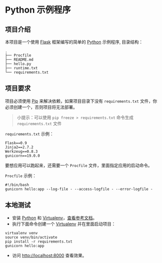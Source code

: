 # Python 示例程序

## 项目介绍

本项目是一个使用 [Flask](http://flask.pocoo.org) 框架编写的简单的 [Python](https://www.python.org) 示例程序, 目录结构：

```
.
├── Procfile
├── README.md
├── hello.py
├── runtime.txt
└── requirements.txt
```

## 项目要求

项目必须使用 [Pip](https://pip.pypa.io) 来解决依赖，如果项目目录下没有 `requirements.txt` 文件，你必须创建一个，否则项目将无法部署。

> 小提示：可以使用 `pip freeze > requirements.txt` 命令生成 `requirements.txt` 文件

`requirements.txt` 示例：

```
Flask==0.9
Jinja2==2.7.2
Werkzeug==0.8.3
gunicorn==19.0.0
```

要想应用可以跑起来，还需要一个 `Procfile` 文件，里面指定应用的启动命令。

`Procfile` 示例：

```
#!/bin/bash
gunicorn hello:app --log-file - --access-logfile - --error-logfile -
```

## 本地测试

* 安装 [Python](http://python.org) 和 [Virtualenv](http://pypi.python.org/pypi/virtualenv)，[查看参考文档](http://install.python-guide.org)。
* 执行下面命令创建一个 [Virtualenv](http://pypi.python.org/pypi/virtualenv) 并在里面启动项目：

```
virtualenv venv
source venv/bin/activate
pip install -r requirements.txt
gunicorn hello:app
```
* 访问 <http://localhost:8000> 查看效果。
